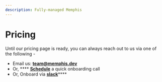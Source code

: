 ```yaml
---
description: Fully-managed Memphis
---
```


# Pricing

Until our pricing page is ready, you can always reach out to us via one of the following -&#x20;

* Email us: **team@memphis.dev**
* Or, **** [**Schedule**](https://calendly.com/yanivbhemo/onboard-call-to-memphis-dev) a quick onboarding call
* Or, Onboard via [**slack**](https://join.slack.com/share/enQtNDkzNjYyMTIzMTk4Ni01MWNmMzQ4YTdhOWQ4NWRmYTgyNDIzZTg1MWY1NTI2MmJjMDdkMzE2YmRiYWNjYjE0ZjM3NGY2ZmI1Yjg5MTcx)****
